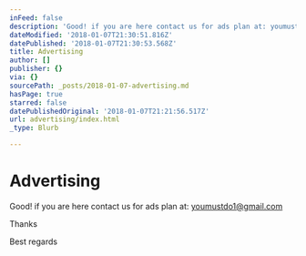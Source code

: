 ```yaml
---
inFeed: false
description: 'Good! if you are here contact us for ads plan at: youmustdo1@gmail.com'
dateModified: '2018-01-07T21:30:51.816Z'
datePublished: '2018-01-07T21:30:53.568Z'
title: Advertising
author: []
publisher: {}
via: {}
sourcePath: _posts/2018-01-07-advertising.md
hasPage: true
starred: false
datePublishedOriginal: '2018-01-07T21:21:56.517Z'
url: advertising/index.html
_type: Blurb

---
```

# Advertising

Good! if you are here contact us for ads plan at: youmustdo1@gmail.com

Thanks

Best regards
